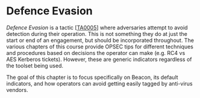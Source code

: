 # Defence Evasion

_Defence Evasion_ is a tactic \[[TA0005](https://attack.mitre.org/tactics/TA0005/)] where adversaries attempt to avoid detection during their operation.  This is not something they do at just the start or end of an engagement, but should be incorporated throughout.  The various chapters of this course provide OPSEC tips for different techniques and procedures based on decisions the operator can make (e.g. RC4 vs AES Kerberos tickets).  However, these are generic indicators regardless of the toolset being used.

The goal of this chapter is to focus specifically on Beacon, its default indicators, and how operators can avoid getting easily tagged by anti-virus vendors.
